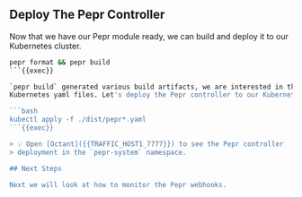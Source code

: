 ## Deploy The Pepr Controller

Now that we have our Pepr module ready, we can build and deploy it to our
Kubernetes cluster.

```bash
pepr format && pepr build
```{{exec}}

`pepr build` generated various build artifacts, we are interested in the
Kubernetes yaml files. Let's deploy the Pepr controller to our Kubernetes.

```bash
kubectl apply -f ./dist/pepr*.yaml
```{{exec}}

> 💡 Open [Octant]({{TRAFFIC_HOST1_7777}}) to see the Pepr controller
> deployment in the `pepr-system` namespace.

## Next Steps

Next we will look at how to monitor the Pepr webhooks.

